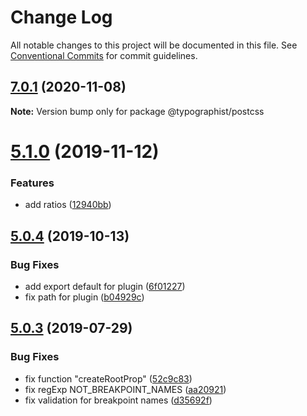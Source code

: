 # Change Log

All notable changes to this project will be documented in this file.
See [Conventional Commits](https://conventionalcommits.org) for commit guidelines.

## [7.0.1](https://github.com/mg901/typographist/postcss/compare/@typographist/postcss@7.0.0...@typographist/postcss@7.0.1) (2020-11-08)

**Note:** Version bump only for package @typographist/postcss





# [5.1.0](https://github.com/typographist/postcss/compare/v5.0.4...v5.1.0) (2019-11-12)

### Features

- add ratios ([12940bb](https://github.com/typographist/postcss/commit/12940bb980dce94a5953df2ed18440fa87a6d79a))

## [5.0.4](https://github.com/typographist/postcss/compare/v5.0.3...v5.0.4) (2019-10-13)

### Bug Fixes

- add export default for plugin ([6f01227](https://github.com/typographist/postcss/commit/6f01227bea9136ebfc28b1e03f9c2ec8b5b0fbbc))
- fix path for plugin ([b04929c](https://github.com/typographist/postcss/commit/b04929c2c7ad675d3b3fcd99e1bd5a15e4efd2b9))

## [5.0.3](https://github.com/typographist/postcss/compare/v5.0.2...v5.0.3) (2019-07-29)

### Bug Fixes

- fix function "createRootProp" ([52c9c83](https://github.com/typographist/postcss/commit/52c9c83))
- fix regExp NOT_BREAKPOINT_NAMES ([aa20921](https://github.com/typographist/postcss/commit/aa20921))
- fix validation for breakpoint names ([d35692f](https://github.com/typographist/postcss/commit/d35692f))
